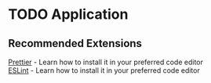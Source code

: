 # TODO Application

## Recommended Extensions

[Prettier](https://prettier.io/) - Learn how to install it in your preferred code editor  
[ESLint](https://eslint.org/) - Learn how to install it in your preferred code editor  
